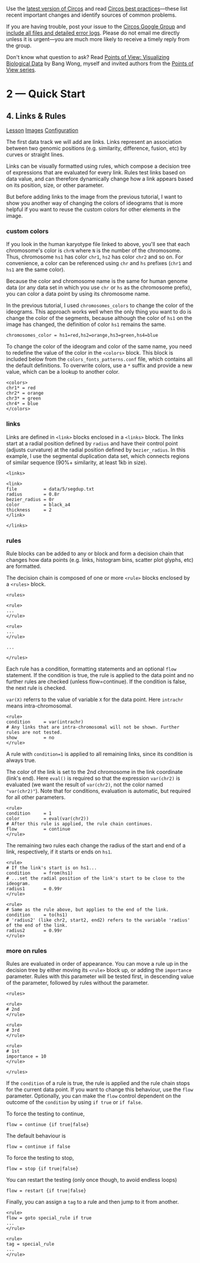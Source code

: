 Use the [latest version of Circos](/software/download/circos/) and read
[Circos best
practices](/documentation/tutorials/reference/best_practices/)—these list
recent important changes and identify sources of common problems.

If you are having trouble, post your issue to the [Circos Google
Group](https://groups.google.com/group/circos-data-visualization) and [include
all files and detailed error logs](/support/support/). Please do not email me
directly unless it is urgent—you are much more likely to receive a timely
reply from the group.

Don't know what question to ask? Read [Points of View: Visualizing Biological
Data](https://www.nature.com/nmeth/journal/v9/n12/full/nmeth.2258.html) by
Bang Wong, myself and invited authors from the [Points of View
series](https://mk.bcgsc.ca/pointsofview).

# 2 — Quick Start

## 4\. Links & Rules

[Lesson](/documentation/tutorials/quick_start/links_and_rules/lesson)
[Images](/documentation/tutorials/quick_start/links_and_rules/images)
[Configuration](/documentation/tutorials/quick_start/links_and_rules/configuration)

The first data track we will add are links. Links represent an association
between two genomic positions (e.g. similarity, difference, fusion, etc) by
curves or straight lines.

Links can be visually formatted using rules, which compose a decision tree of
expressions that are evaluated for every link. Rules test links based on data
value, and can therefore dynamically change how a link appears based on its
position, size, or other parameter.

But before adding links to the image from the previous tutorial, I want to
show you another way of changing the colors of ideograms that is more helpful
if you want to reuse the custom colors for other elements in the image.

### custom colors

If you look in the human karyotype file linked to above, you'll see that each
chromosome's color is `chrN` where `N` is the number of the chromosome. Thus,
chromosome `hs1` has color `chr1`, `hs2` has color `chr2` and so on. For
convenience, a color can be referenced using `chr` and `hs` prefixes (`chr1`
and `hs1` are the same color).

Because the color and chromosome name is the same for human genome data (or
any data set in which you use `chr` or `hs` as the chromosome prefix), you can
color a data point by using its chromosome name.

In the previous tutorial, I used `chromosomes_colors` to change the color of
the ideograms. This approach works well when the only thing you want to do is
change the color of the segments, because although the color of `hs1` on the
image has changed, the definition of color `hs1` remains the same.

    
    
    chromosomes_color = hs1=red,hs2=orange,hs3=green,hs4=blue
    

To change the color of the ideogram and color of the same name, you need to
redefine the value of the color in the `<colors>` block. This block is
included below from the `colors_fonts_patterns.conf` file, which contains all
the default definitions. To overwrite colors, use a `*` suffix and provide a
new value, which can be a lookup to another color.

    
    
    <colors>
    chr1* = red
    chr2* = orange
    chr3* = green
    chr4* = blue
    </colors>
    

### links

Links are defined in `<link>` blocks enclosed in a `<links>` block. The links
start at a radial position defined by `radius` and have their control point
(adjusts curvature) at the radial position defined by `bezier_radius`. In this
example, I use the segmental duplication data set, which connects regions of
similar sequence (90%+ similarity, at least 1kb in size).

    
    
    <links>
    
    <link>
    file          = data/5/segdup.txt
    radius        = 0.8r
    bezier_radius = 0r
    color         = black_a4
    thickness     = 2
    </link>
    
    </links>
    

### rules

Rule blocks can be added to any  or  block and form a decision chain that
changes how data points (e.g. links, histogram bins, scatter plot glyphs, etc)
are formatted.

The decision chain is composed of one or more `<rule>` blocks enclosed by a
`<rules>` block.

    
    
    <rules>
    
    <rule>
    ...
    </rule>
    
    <rule>
    ...
    </rule>
    
    ...
    
    </rules>
    

Each rule has a condition, formatting statements and an optional `flow`
statement. If the condition is true, the rule is applied to the data point and
no further rules are checked (unless flow=continue). If the condition is
false, the next rule is checked.

`var(X)` referrs to the value of variable `X` for the data point. Here
`intrachr` means intra-chromosomal.

    
    
    <rule>
    condition     = var(intrachr)
    # Any links that are intra-chromosomal will not be shown. Further rules are not tested.
    show          = no
    </rule>
    

A rule with `condition=1` is applied to all remaining links, since its
condition is always true.

The color of the link is set to the 2nd chromosome in the link coordinate
(link's end). Here `eval()` is required so that the expression `var(chr2)` is
evaluated (we want the result of `var(chr2)`, not the color named
`"var(chr2)"`). Note that for conditions, evaluation is automatic, but
required for all other parameters.

    
    
    <rule>
    condition     = 1
    color         = eval(var(chr2))
    # After this rule is applied, the rule chain continues.
    flow          = continue
    </rule>
    

The remaining two rules each change the radius of the start and end of a link,
respectively, if it starts or ends on `hs1`.

    
    
    <rule>
    # If the link's start is on hs1...
    condition     = from(hs1)
    # ...set the radial position of the link's start to be close to the ideogram.
    radius1       = 0.99r
    </rule>
    
    <rule>
    # Same as the rule above, but applies to the end of the link.
    condition     = to(hs1)
    # 'radius2' (like chr2, start2, end2) refers to the variable 'radius' of the end of the link.
    radius2       = 0.99r
    </rule>
    

### more on rules

Rules are evaluated in order of appearance. You can move a rule up in the
decision tree by either moving its `<rule>` block up, or adding the
`importance` parameter. Rules with this parameter will be tested first, in
descending value of the parameter, followed by rules without the parameter.

    
    
    <rules>
    
    <rule>
    # 2nd
    </rule>
    
    <rule>
    # 3rd
    </rule>
    
    <rule>
    # 1st 
    importance = 10
    </rule>
    
    </rules>
    

If the `condition` of a rule is true, the rule is applied and the rule chain
stops for the current data point. If you want to change this behaviour, use
the `flow` parameter. Optionally, you can make the `flow` control dependent on
the outcome of the `condition` by using `if true` or `if false`.

To force the testing to continue,

    
    
    flow = continue {if true|false}
    

The default behaviour is

    
    
    flow = continue if false
    

To force the testing to stop,

    
    
    flow = stop {if true|false}
    

You can restart the testing (only once though, to avoid endless loops)

    
    
    flow = restart {if true|false}
    

Finally, you can assign a `tag` to a rule and then jump to it from another.

    
    
    <rule>
    flow = goto special_rule if true
    ...
    </rule>
    
    <rule>
    tag = special_rule
    ...
    </rule>
    

